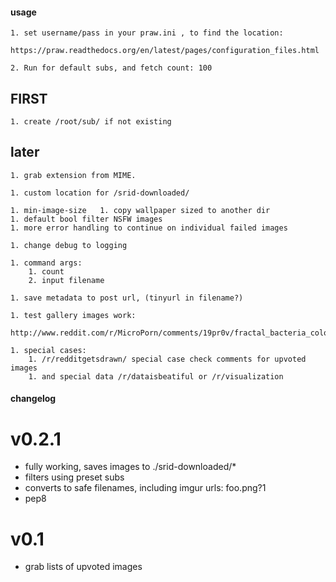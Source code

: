 #### usage ####

	1. set username/pass in your praw.ini , to find the location:
		https://praw.readthedocs.org/en/latest/pages/configuration_files.html

	2. Run for default subs, and fetch count: 100

## FIRST ##

	1. create /root/sub/ if not existing

## later ##

	1. grab extension from MIME.

	1. custom location for /srid-downloaded/

	1. min-image-size 	1. copy wallpaper sized to another dir
	1. default bool filter NSFW images
	1. more error handling to continue on individual failed images

	1. change debug to logging

	1. command args:
		1. count
		2. input filename

	1. save metadata to post url, (tinyurl in filename?)

	1. test gallery images work:
		http://www.reddit.com/r/MicroPorn/comments/19pr0v/fractal_bacteria_colonies_xpost_from_rbiology/

	1. special cases:
		1. /r/redditgetsdrawn/ special case check comments for upvoted images
		1. and special data /r/dataisbeatiful or /r/visualization

#### changelog ####

# v0.2.1

- fully working, saves images to ./srid-downloaded/*
- filters using preset subs
- converts to safe filenames, including imgur urls: foo.png?1
- pep8

# v0.1

- grab lists of upvoted images
